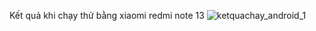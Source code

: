 Kết quả khi chạy thử bằng xiaomi redmi note 13
![ketquachay_android_1](https://github.com/user-attachments/assets/b77572e9-ed56-444c-83d9-f3d6030260b1)


